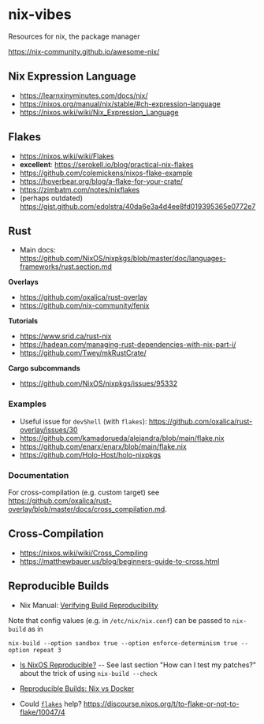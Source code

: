# nix-vibes
Resources for nix, the package manager

https://nix-community.github.io/awesome-nix/

## Nix Expression Language
* https://learnxinyminutes.com/docs/nix/
* https://nixos.org/manual/nix/stable/#ch-expression-language
* https://nixos.wiki/wiki/Nix_Expression_Language

## Flakes
* https://nixos.wiki/wiki/Flakes
* **excellent**: https://serokell.io/blog/practical-nix-flakes
* https://github.com/colemickens/nixos-flake-example
* https://hoverbear.org/blog/a-flake-for-your-crate/
* https://zimbatm.com/notes/nixflakes
* (perhaps outdated) https://gist.github.com/edolstra/40da6e3a4d4ee8fd019395365e0772e7

## Rust
* Main docs: https://github.com/NixOS/nixpkgs/blob/master/doc/languages-frameworks/rust.section.md

**Overlays**
* https://github.com/oxalica/rust-overlay
* https://github.com/nix-community/fenix

**Tutorials**
* https://www.srid.ca/rust-nix
* https://hadean.com/managing-rust-dependencies-with-nix-part-i/
* https://github.com/Twey/mkRustCrate/

**Cargo subcommands**
* https://github.com/NixOS/nixpkgs/issues/95332

### Examples
* Useful issue for `devShell` (with `flakes`): https://github.com/oxalica/rust-overlay/issues/30
* https://github.com/kamadorueda/alejandra/blob/main/flake.nix
* https://github.com/enarx/enarx/blob/main/flake.nix
* https://github.com/Holo-Host/holo-nixpkgs

### Documentation
For cross-compilation (e.g. custom target) see https://github.com/oxalica/rust-overlay/blob/master/docs/cross_compilation.md.


## Cross-Compilation
* https://nixos.wiki/wiki/Cross_Compiling
* https://matthewbauer.us/blog/beginners-guide-to-cross.html

## Reproducible Builds
* Nix Manual: [Verifying Build Reproducibility](https://nixos.org/manual/nix/stable/advanced-topics/diff-hook.html?highlight=reproducible%20build#verifying-build-reproducibility)

Note that config values (e.g. in `/etc/nix/nix.conf`) can be passed to `nix-build` as in

```console
nix-build --option sandbox true --option enforce-determinism true --option repeat 3
```

* [Is NixOS Reproducible?](https://r13y.com/) -- See last section "How can I test my patches?" about the trick of using `nix-build --check`

* [Reproducible Builds: Nix vs Docker](https://discourse.nixos.org/t/resources-that-explains-nix-vs-docker-for-reproducible-builds/9508)

* Could [`flakes`](https://nixos.wiki/wiki/Flakes) help? https://discourse.nixos.org/t/to-flake-or-not-to-flake/10047/4
